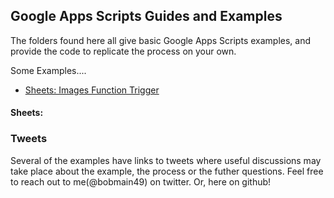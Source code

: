 ## Google Apps Scripts Guides and Examples
The folders found here all give basic Google Apps Scripts examples, and provide the code to replicate the process on your own.

Some Examples....
- [Sheets: Images Function Trigger]()

#### Sheets:

### Tweets
Several of the examples have links to tweets where useful discussions may take place about the example, the process or the futher questions. Feel free to reach out to me(@bobmain49) on twitter. Or, here on github!
